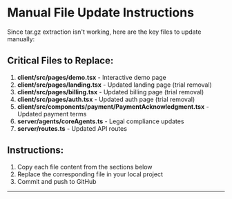 # Manual File Update Instructions

Since tar.gz extraction isn't working, here are the key files to update manually:

## Critical Files to Replace:

1. **client/src/pages/demo.tsx** - Interactive demo page
2. **client/src/pages/landing.tsx** - Updated landing page (trial removal)
3. **client/src/pages/billing.tsx** - Updated billing page (trial removal)
4. **client/src/pages/auth.tsx** - Updated auth page (trial removal)
5. **client/src/components/payment/PaymentAcknowledgment.tsx** - Updated payment terms
6. **server/agents/coreAgents.ts** - Legal compliance updates
7. **server/routes.ts** - Updated API routes

## Instructions:
1. Copy each file content from the sections below
2. Replace the corresponding file in your local project
3. Commit and push to GitHub

---